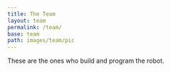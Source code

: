 ```yaml
---
title: The Team
layout: team
permalink: /team/
base: team
path: images/team/pic
---
```


These are the ones who build and program the robot.